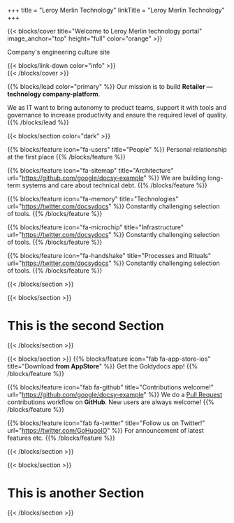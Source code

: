 +++
title = "Leroy Merlin Technology"
linkTitle = "Leroy Merlin Technology"
+++

{{< blocks/cover title="Welcome to Leroy Merlin technology portal" image_anchor="top" height="full" color="orange" >}}
<div class="mx-auto">
	<p class="lead mt-5">Company's engineering culture site</p>
	{{< blocks/link-down color="info" >}}
</div>
{{< /blocks/cover >}}


{{% blocks/lead color="primary" %}}
Our mission is to build **Retailer — technology company-platform**.

We as IT want to bring autonomy to product teams, support it with tools and governance to increase productivity and ensure the required level of quality.
{{% /blocks/lead %}}

{{< blocks/section color="dark" >}}

{{% blocks/feature icon="fa-users" title="People" %}}
Personal relationship at the first place
{{% /blocks/feature %}}

{{% blocks/feature icon="fa-sitemap" title="Architecture" url="https://github.com/google/docsy-example" %}}
We are building long-term systems and care about technical debt.
{{% /blocks/feature %}}

{{% blocks/feature icon="fa-memory" title="Technologies" url="https://twitter.com/docsydocs" %}}
Сonstantly challenging selection of tools.
{{% /blocks/feature %}}

{{% blocks/feature icon="fa-microchip" title="Infrastructure" url="https://twitter.com/docsydocs" %}}
Сonstantly challenging selection of tools.
{{% /blocks/feature %}}

{{% blocks/feature icon="fa-handshake" title="Processes and Rituals" url="https://twitter.com/docsydocs" %}}
Сonstantly challenging selection of tools.
{{% /blocks/feature %}}

{{< /blocks/section >}}


{{< blocks/section >}}
<div class="col">
<h1 class="text-center">This is the second Section</h1>
</div>

{{< /blocks/section >}}



{{< blocks/section >}}
{{% blocks/feature icon="fab fa-app-store-ios" title="Download **from AppStore**" %}}
Get the Goldydocs app!
{{% /blocks/feature %}}


{{% blocks/feature icon="fab fa-github" title="Contributions welcome!" url="https://github.com/google/docsy-example" %}}
We do a [Pull Request](https://github.com/google/docsy-example/pulls) contributions workflow on **GitHub**. New users are always welcome!
{{% /blocks/feature %}}


{{% blocks/feature icon="fab fa-twitter" title="Follow us on Twitter!" url="https://twitter.com/GoHugoIO" %}}
For announcement of latest features etc.
{{% /blocks/feature %}}


{{< /blocks/section >}}

{{< blocks/section >}}

<div class="col-12">
<h1 class="text-center">This is another Section</h1>
</div>

{{< /blocks/section >}}
